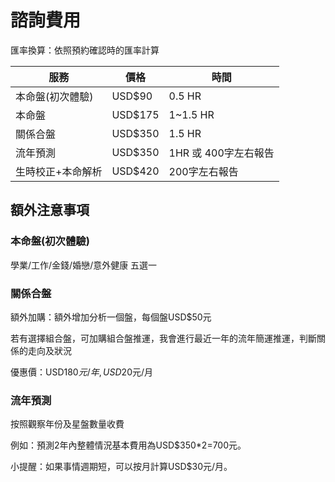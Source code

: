 諮詢費用
=======

匯率換算：依照預約確認時的匯率計算

| 服務| 價格 |  時間 |
| ----------- | ------------------------------------ | - |
| 本命盤(初次體驗)   | USD$90 | 0.5 HR |
| 本命盤    | USD$175 | 1~1.5 HR |
| 關係合盤       | USD$350 | 1.5 HR |
| 流年預測    | USD$350 | 1HR 或 400字左右報告 |
| 生時校正+本命解析    | USD$420| 200字左右報告 |


## 額外注意事項
### 本命盤(初次體驗)
學業/工作/金錢/婚戀/意外健康 五選一

### 關係合盤
額外加購：額外增加分析一個盤，每個盤USD$50元

若有選擇組合盤，可加購組合盤推運，我會進行最近一年的流年簡運推運，判斷關係的走向及狀況

優惠價：USD$180元/年, USD$20元/月

### 流年預測
按照觀察年份及星盤數量收費

例如：預測2年內整體情況基本費用為USD$350*2=700元。

小提醒：如果事情週期短，可以按月計算USD$30元/月。


